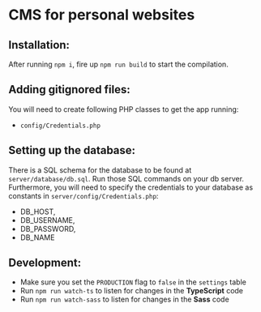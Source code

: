 # CMS for personal websites

## Installation:
After running `npm i`, fire up `npm run build` to start the compilation.

## Adding gitignored files:
You will need to create following PHP classes to get the app running:
* `config/Credentials.php`

## Setting up the database:
There is a SQL schema for the database to be found at `server/database/db.sql`. Run those SQL commands on your db server.
Furthermore, you will need to specify the credentials to your database as constants in `server/config/Credentials.php`:
* DB_HOST,
* DB_USERNAME,
* DB_PASSWORD,
* DB_NAME

## Development:
* Make sure you set the `PRODUCTION` flag to `false` in the `settings` table
* Run `npm run watch-ts` to listen for changes in the **TypeScript** code
* Run `npm run watch-sass` to listen for changes in the **Sass** code
